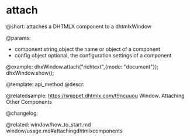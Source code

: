attach
=============

@short: attaches a DHTMLX component to a dhtmlxWindow


@params:
- component 		string,object 		the name or object of a component
- config 			object 				optional, the configuration settings of a component



@example:
dhxWindow.attach("richtext",{mode: "document"});
dhxWindow.show();


@template: api_method
@descr:


@relatedsample: https://snippet.dhtmlx.com/t9ncuuou	Window. Attaching Other Components


@changelog:

@related: window/how_to_start.md
window/usage.md#attachingdhtmlxcomponents
